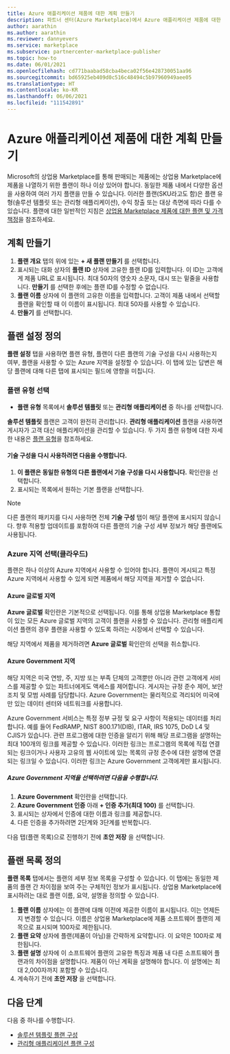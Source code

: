 ```yaml
---
title: Azure 애플리케이션 제품에 대한 계획 만들기
description: 파트너 센터(Azure Marketplace)에서 Azure 애플리케이션 제품에 대한 플랜을 만듭니다.
author: aarathin
ms.author: aarathin
ms.reviewer: dannyevers
ms.service: marketplace
ms.subservice: partnercenter-marketplace-publisher
ms.topic: how-to
ms.date: 06/01/2021
ms.openlocfilehash: cd771baabad58cba4beca02f56e428730051aa96
ms.sourcegitcommit: bd65925eb409d0c516c48494c5b97960949aee05
ms.translationtype: HT
ms.contentlocale: ko-KR
ms.lasthandoff: 06/06/2021
ms.locfileid: "111542891"
---
```

# <a name="create-plans-for-an-azure-application-offer"></a>Azure 애플리케이션 제품에 대한 계획 만들기

Microsoft의 상업용 Marketplace를 통해 판매되는 제품에는 상업용 Marketplace에 제품을 나열하기 위한 플랜이 하나 이상 있어야 합니다. 동일한 제품 내에서 다양한 옵션을 사용하여 여러 가지 플랜을 만들 수 있습니다. 이러한 플랜(SKU라고도 함)은 플랜 유형(솔루션 템플릿 또는 관리형 애플리케이션), 수익 창출 또는 대상 측면에 따라 다를 수 있습니다.  플랜에 대한 일반적인 지침은 [상업용 Marketplace 제품에 대한 플랜 및 가격 책정](plans-pricing.md)을 참조하세요.

## <a name="create-a-plan"></a>계획 만들기

1. **플랜 개요** 탭의 위에 있는 **+ 새 플랜 만들기** 를 선택합니다.
1. 표시되는 대화 상자의 **플랜 ID** 상자에 고유한 플랜 ID를 입력합니다. 이 ID는 고객에게 제품 URL로 표시됩니다. 최대 50자의 영숫자 소문자, 대시 또는 밑줄을 사용합니다. **만들기** 를 선택한 후에는 플랜 ID를 수정할 수 없습니다.
1. **플랜 이름** 상자에 이 플랜의 고유한 이름을 입력합니다. 고객이 제품 내에서 선택할 플랜을 확인할 때 이 이름이 표시됩니다. 최대 50자를 사용할 수 있습니다.
1. **만들기** 를 선택합니다.

## <a name="define-the-plan-setup"></a>플랜 설정 정의

**플랜 설정** 탭을 사용하면 플랜 유형, 플랜이 다른 플랜의 기술 구성을 다시 사용하는지 여부, 플랜을 사용할 수 있는 Azure 지역을 설정할 수 있습니다. 이 탭에 있는 답변은 해당 플랜에 대해 다른 탭에 표시되는 필드에 영향을 미칩니다.

### <a name="select-the-plan-type"></a>플랜 유형 선택

- **플랜 유형** 목록에서 **솔루션 템플릿** 또는 **관리형 애플리케이션** 중 하나를 선택합니다.

**솔루션 템플릿** 플랜은 고객이 완전히 관리합니다. **관리형 애플리케이션** 플랜을 사용하면 게시자가 고객 대신 애플리케이션을 관리할 수 있습니다. 두 가지 플랜 유형에 대한 자세한 내용은 [플랜 유형](plan-azure-application-offer.md#types-of-plans)을 참조하세요.

#### <a name="to-re-use-a-technical-configuration"></a>기술 구성을 다시 사용하려면 다음을 수행합니다.

1. **이 플랜은 동일한 유형의 다른 플랜에서 기술 구성을 다시 사용합니다.** 확인란을 선택합니다.
1. 표시되는 목록에서 원하는 기본 플랜을 선택합니다.

> [!NOTE]
> 다른 플랜의 패키지를 다시 사용하면 전체 **기술 구성** 탭이 해당 플랜에 표시되지 않습니다. 향후 적용할 업데이트를 포함하여 다른 플랜의 기술 구성 세부 정보가 해당 플랜에도 사용됩니다.

### <a name="select-azure-regions-clouds"></a>Azure 지역 선택(클라우드)

플랜은 하나 이상의 Azure 지역에서 사용할 수 있어야 합니다. 플랜이 게시되고 특정 Azure 지역에서 사용할 수 있게 되면 제품에서 해당 지역을 제거할 수 없습니다.

#### <a name="azure-global-region"></a>Azure 글로벌 지역

**Azure 글로벌** 확인란은 기본적으로 선택됩니다. 이를 통해 상업용 Marketplace 통합이 있는 모든 Azure 글로벌 지역의 고객이 플랜을 사용할 수 있습니다. 관리형 애플리케이션 플랜의 경우 플랜을 사용할 수 있도록 하려는 시장에서 선택할 수 있습니다.

해당 지역에서 제품을 제거하려면 **Azure 글로벌** 확인란의 선택을 취소합니다.

#### <a name="azure-government-region"></a>Azure Government 지역

해당 지역은 미국 연방, 주, 지방 또는 부족 단체의 고객뿐만 아니라 관련 고객에게 서비스를 제공할 수 있는 파트너에게도 액세스를 제어합니다. 게시자는 규정 준수 제어, 보안 조치 및 모범 사례를 담당합니다. Azure Government는 물리적으로 격리되어 미국에만 있는 데이터 센터와 네트워크를 사용합니다.

Azure Government 서비스는 특정 정부 규정 및 요구 사항이 적용되는 데이터를 처리합니다. 예를 들어 FedRAMP, NIST 800.171(DIB), ITAR, IRS 1075, DoD L4 및 CJIS가 있습니다. 관련 프로그램에 대한 인증을 알리기 위해 해당 프로그램을 설명하는 최대 100개의 링크를 제공할 수 있습니다. 이러한 링크는 프로그램의 목록에 직접 연결되는 링크이거나 사용자 고유의 웹 사이트에 있는 목록의 규정 준수에 대한 설명에 연결되는 링크일 수 있습니다. 이러한 링크는 Azure Government 고객에게만 표시됩니다.

##### <a name="to-select-the-azure-government-region"></a>Azure Government 지역을 선택하려면 다음을 수행합니다.

1. **Azure Government** 확인란을 선택합니다.
1. **Azure Government 인증** 아래 **+ 인증 추가(최대 100)** 를 선택합니다.
1. 표시되는 상자에서 인증에 대한 이름과 링크를 제공합니다.
1. 다른 인증을 추가하려면 2단계와 3단계를 반복합니다.

다음 탭(플랜 목록)으로 진행하기 전에 **초안 저장** 을 선택합니다.

## <a name="define-the-plan-listing"></a>플랜 목록 정의

**플랜 목록** 탭에서는 플랜의 세부 정보 목록을 구성할 수 있습니다. 이 탭에는 동일한 제품의 플랜 간 차이점을 보여 주는 구체적인 정보가 표시됩니다. 상업용 Marketplace에 표시하려는 대로 플랜 이름, 요약, 설명을 정의할 수 있습니다.

1. **플랜 이름** 상자에는 이 플랜에 대해 이전에 제공한 이름이 표시됩니다. 이는 언제든지 변경할 수 있습니다. 이름은 상업용 Marketplace에 제품 소프트웨어 플랜의 제목으로 표시되며 100자로 제한됩니다.
1. **플랜 요약** 상자에 플랜(제품이 아님)을 간략하게 요약합니다. 이 요약은 100자로 제한됩니다.
1. **플랜 설명** 상자에 이 소프트웨어 플랜의 고유한 특징과 제품 내 다른 소프트웨어 플랜과의 차이점을 설명합니다. 제품이 아닌 계획을 설명해야 합니다. 이 설명에는 최대 2,000자까지 포함할 수 있습니다.
1. 계속하기 전에 **초안 저장** 을 선택합니다.

## <a name="next-steps"></a>다음 단계

다음 중 하나를 수행합니다.

- [솔루션 템플릿 플랜 구성](azure-app-solution.md)
- [관리형 애플리케이션 플랜 구성](azure-app-managed.md)
